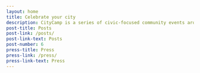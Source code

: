 ```yaml
---
layout: home
title: Celebrate your city
description: CityCamp is a series of civic-focused community events around the world that inspire collaboration and innovation between local residents, governments, organizations and businesses.
post-title: Posts
post-link: /posts/
post-link-text: Posts
post-number: 6
press-title: Press
press-link: /press/
press-link-text: Press
---
```


